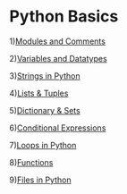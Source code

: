 # Python Basics

1)[Modules and Comments](https://github.com/Dev-John125/Python/blob/main/basics/CH1_Modules_%26_Comments.ipynb)

2)[Variables and Datatypes](https://github.com/Dev-John125/Python/blob/main/basics/CH2_Variables_And_Datatypes.ipynb)

3)[Strings in Python](https://github.com/Dev-John125/Python/blob/main/basics/CH3_Strings.ipynb)

4)[Lists & Tuples](https://github.com/Dev-John125/Python/blob/main/basics/CH4_Lists_And_Tuples.ipynb)

5)[Dictionary & Sets](https://github.com/Dev-John125/Python/blob/main/basics/CH5_Dictionary_And_Sets.ipynb)

6)[Conditional Expressions](https://github.com/Dev-John125/Python/blob/main/basics/CH6_Conditional_Expressions.ipynb)

7)[Loops in Python](https://github.com/Dev-John125/Python/blob/main/basics/CH7_Loops.ipynb)

8)[Functions](https://github.com/Dev-John125/Python/blob/main/basics/CH8_Functions.ipynb)

9)[Files in Python](https://github.com/Dev-John125/Python/blob/main/basics/CH9_Files.ipynb)

